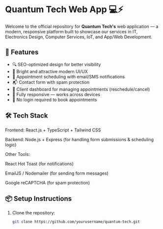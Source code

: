 # Quantum Tech Web App 💻⚡

Welcome to the official repository for **Quantum Tech's** web application — a modern, responsive platform built to showcase our services in IT, Electronics Design, Computer Services, IoT, and App/Web Development.

## 🚀 Features

- 🔍 SEO-optimized design for better visibility
- 🎨 Bright and attractive modern UI/UX
- 📅 Appointment scheduling with email/SMS notifications
- 📬 Contact form with spam protection
- 🧩 Client dashboard for managing appointments (reschedule/cancel)
- 📱 Fully responsive — works across devices
- 🔐 No login required to book appointments

## 🛠️ Tech Stack

Frontend: React.js + TypeScript + Tailwind CSS

Backend: Node.js + Express (for handling form submissions & scheduling logic)

Other Tools:

React Hot Toast (for notifications)

EmailJS / Nodemailer (for sending form messages)

Google reCAPTCHA (for spam protection)


## 📦 Setup Instructions

1. Clone the repository:
   ```bash
   git clone https://github.com/yourusername/quantum-tech.git
